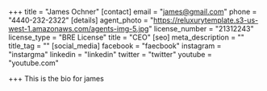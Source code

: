 +++
title = "James Ochner"
[contact]
email = "james@gmail.com"
phone = "4440-232-2322"
[details]
agent_photo = "https://reluxurytemplate.s3-us-west-1.amazonaws.com/agents-img-5.jpg"
license_number = "21312243"
license_type = "BRE License"
title = "CEO"
[seo]
meta_description = ""
title_tag = ""
[social_media]
facebook = "faecbook"
instagram = "instargma"
linkedin = "linkedin"
twitter = "twitter"
youtube = "youtube.com"

+++
This is the bio for james
